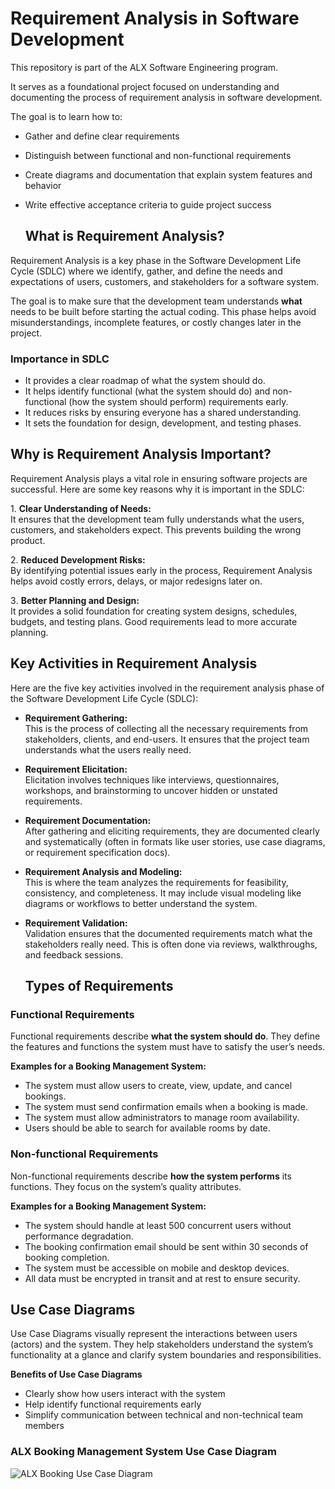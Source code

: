 # Requirement Analysis in Software Development

This repository is part of the ALX Software Engineering program.

It serves as a foundational project focused on understanding and documenting the process of requirement analysis in software development.

The goal is to learn how to:
- Gather and define clear requirements
- Distinguish between functional and non-functional requirements
- Create diagrams and documentation that explain system features and behavior
- Write effective acceptance criteria to guide project success

  ## What is Requirement Analysis?

Requirement Analysis is a key phase in the Software Development Life Cycle (SDLC) where we identify, gather, and define the needs and expectations of users, customers, and stakeholders for a software system. 

The goal is to make sure that the development team understands **what** needs to be built before starting the actual coding. This phase helps avoid misunderstandings, incomplete features, or costly changes later in the project.

### Importance in SDLC
-  It provides a clear roadmap of what the system should do.
-  It helps identify functional (what the system should do) and non-functional (how the system should perform) requirements early.
-  It reduces risks by ensuring everyone has a shared understanding.
-  It sets the foundation for design, development, and testing phases.

  ## Why is Requirement Analysis Important?

Requirement Analysis plays a vital role in ensuring software projects are successful. Here are some key reasons why it is important in the SDLC:

1️. **Clear Understanding of Needs:**  
It ensures that the development team fully understands what the users, customers, and stakeholders expect. This prevents building the wrong product.

2️. **Reduced Development Risks:**  
By identifying potential issues early in the process, Requirement Analysis helps avoid costly errors, delays, or major redesigns later on.

3️. **Better Planning and Design:**  
It provides a solid foundation for creating system designs, schedules, budgets, and testing plans. Good requirements lead to more accurate planning.



## Key Activities in Requirement Analysis

Here are the five key activities involved in the requirement analysis phase of the Software Development Life Cycle (SDLC):

- **Requirement Gathering:**  
  This is the process of collecting all the necessary requirements from stakeholders, clients, and end-users. It ensures that the project team understands what the users really need.

- **Requirement Elicitation:**  
  Elicitation involves techniques like interviews, questionnaires, workshops, and brainstorming to uncover hidden or unstated requirements.

- **Requirement Documentation:**  
  After gathering and eliciting requirements, they are documented clearly and systematically (often in formats like user stories, use case diagrams, or requirement specification docs).

- **Requirement Analysis and Modeling:**  
  This is where the team analyzes the requirements for feasibility, consistency, and completeness. It may include visual modeling like diagrams or workflows to better understand the system.

- **Requirement Validation:**  
  Validation ensures that the documented requirements match what the stakeholders really need. This is often done via reviews, walkthroughs, and feedback sessions.

  ## Types of Requirements

### Functional Requirements
Functional requirements describe **what the system should do**. They define the features and functions the system must have to satisfy the user’s needs.

**Examples for a Booking Management System:**
- The system must allow users to create, view, update, and cancel bookings.
- The system must send confirmation emails when a booking is made.
- The system must allow administrators to manage room availability.
- Users should be able to search for available rooms by date.

### Non-functional Requirements
Non-functional requirements describe **how the system performs** its functions. They focus on the system’s quality attributes.

**Examples for a Booking Management System:**
- The system should handle at least 500 concurrent users without performance degradation.
- The booking confirmation email should be sent within 30 seconds of booking completion.
- The system must be accessible on mobile and desktop devices.
- All data must be encrypted in transit and at rest to ensure security.


## Use Case Diagrams

Use Case Diagrams visually represent the interactions between users (actors) and the system. They help stakeholders understand the system’s functionality at a glance and clarify system boundaries and responsibilities.

**Benefits of Use Case Diagrams**
- Clearly show how users interact with the system
- Help identify functional requirements early
- Simplify communication between technical and non-technical team members

### ALX Booking Management System Use Case Diagram

![ALX Booking Use Case Diagram](alx-booking-uc.png)







